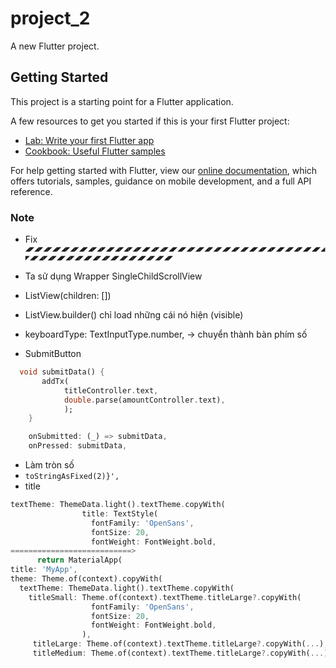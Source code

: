 # project_2

A new Flutter project.

## Getting Started

This project is a starting point for a Flutter application.

A few resources to get you started if this is your first Flutter project:

- [Lab: Write your first Flutter app](https://flutter.dev/docs/get-started/codelab)
- [Cookbook: Useful Flutter samples](https://flutter.dev/docs/cookbook)

For help getting started with Flutter, view our
[online documentation](https://flutter.dev/docs), which offers tutorials,
samples, guidance on mobile development, and a full API reference.

### Note
- Fix `◢◤◢◤◢◤◢◤◢◤◢◤◢◤◢◤◢◤◢◤◢◤◢◤◢◤◢◤◢◤◢◤◢◤◢◤◢◤◢◤◢◤◢◤◢◤◢◤◢◤◢◤◢◤◢◤◢◤◢◤◢◤◢◤◢◤◢◤◢◤◢◤◢◤◢◤◢◤◢◤◢◤◢◤◢◤◢◤◢◤◢◤◢◤◢◤◢◤◢◤`
- Ta sử dụng Wrapper SingleChildScrollView
- ListView(children: [])
- ListView.builder() chỉ load những cái nó hiện (visible)

-  keyboardType: TextInputType.number, -> chuyển thành bàn phím số

- SubmitButton
```dart
  void submitData() {
       addTx(
            titleController.text,
            double.parse(amountController.text),
            );
    }

    onSubmitted: (_) => submitData,
    onPressed: submitData,

  ```
  - Làm tròn số
  - `toStringAsFixed(2)}',`
  - title
  ```dart
  textTheme: ThemeData.light().textTheme.copyWith(
                  title: TextStyle(
                    fontFamily: 'OpenSans',
                    fontSize: 20,
                    fontWeight: FontWeight.bold,
===========================>
        return MaterialApp(
  title: 'MyApp',
  theme: Theme.of(context).copyWith(
    textTheme: ThemeData.light().textTheme.copyWith(
      titleSmall: Theme.of(context).textTheme.titleLarge?.copyWith(
                    fontFamily: 'OpenSans',
                    fontSize: 20,
                    fontWeight: FontWeight.bold,
                  ),
       titleLarge: Theme.of(context).textTheme.titleLarge?.copyWith(...),
       titleMedium: Theme.of(context).textTheme.titleLarge?.copyWith(...),
```
